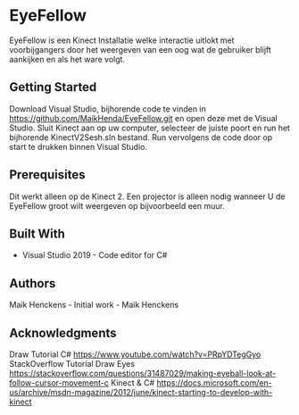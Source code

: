 # EyeFellow
EyeFellow is een Kinect Installatie welke interactie uitlokt met voorbijgangers door het weergeven van een oog wat de gebruiker blijft aankijken en als het ware volgt.

## Getting Started
Download Visual Studio, bijhorende code te vinden in https://github.com/MaikHenda/EyeFellow.git en open deze met de Visual Studio. 
Sluit Kinect aan op uw computer, selecteer de juiste poort en run het bijhorende KinectV2Sesh.sln bestand. Run vervolgens de code door op start te drukken binnen Visual Studio.

## Prerequisites
Dit werkt alleen op de Kinect 2.
Een projector is alleen nodig wanneer U de EyeFellow groot wilt weergeven op bijvoorbeeld een muur.

## Built With
* Visual Studio 2019 - Code editor for C#

## Authors
Maik Henckens - Initial work - Maik Henckens

## Acknowledgments
Draw Tutorial C#
https://www.youtube.com/watch?v=PRpYDTegGyo
StackOverflow Tutorial Draw Eyes
https://stackoverflow.com/questions/31487029/making-eyeball-look-at-follow-cursor-movement-c
Kinect & C#
https://docs.microsoft.com/en-us/archive/msdn-magazine/2012/june/kinect-starting-to-develop-with-kinect


